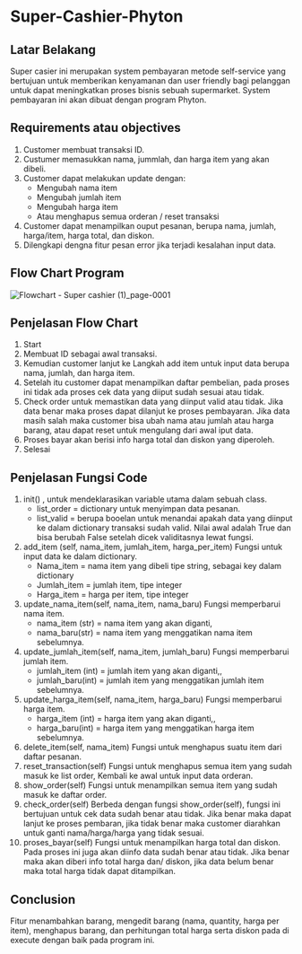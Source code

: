 # Super-Cashier-Phyton

## Latar Belakang
Super casier ini merupakan system pembayaran metode self-service yang bertujuan untuk memberikan kenyamanan dan user friendly bagi pelanggan untuk dapat meningkatkan proses bisnis sebuah supermarket. System pembayaran ini akan dibuat dengan program Phyton.

## Requirements atau objectives
1. Customer membuat transaksi ID.
2. Custumer memasukkan nama, jummlah, dan harga item yang akan dibeli.
3. Customer dapat melakukan update dengan:
   - Mengubah nama item
   - Mengubah jumlah item
   - Mengubah harga item
   - Atau menghapus semua orderan / reset transaksi
4. Customer dapat menampilkan ouput pesanan, berupa nama, jumlah, harga/item, harga total, dan diskon.
5. Dilengkapi dengna fitur pesan error jika terjadi kesalahan input data.

## Flow Chart Program
![Flowchart - Super cashier (1)_page-0001](https://user-images.githubusercontent.com/123178154/217258751-0ef29331-8c0a-4b6a-89c9-04a1a759a4cb.jpg)

## Penjelasan Flow Chart
1. Start
2. Membuat ID sebagai awal transaksi.
3. Kemudian customer lanjut ke Langkah add item untuk input data berupa nama, jumlah, dan harga item.
4. Setelah itu customer dapat menampilkan daftar pembelian, pada proses ini tidak ada proses cek data yang diiput sudah sesuai atau tidak.
5. Check order untuk memastikan data yang diinput valid atau tidak. Jika data benar maka proses dapat dilanjut ke proses pembayaran. Jika data masih salah maka customer bisa ubah nama atau jumlah atau harga barang, atau dapat reset untuk mengulang dari awal iput data. 
6. Proses bayar akan berisi info harga total dan diskon yang diperoleh.
7. Selesai

## Penjelasan Fungsi Code
1. init() , untuk mendeklarasikan variable utama dalam sebuah class.
   - list_order = dictionary untuk menyimpan data pesanan.
   - list_valid = berupa booelan untuk menandai apakah data yang diinput ke dalam dictionary transaksi sudah valid. Nilai awal adalah True dan bisa berubah False setelah dicek validitasnya lewat fungsi.
2. add_item (self, nama_item, jumlah_item, harga_per_item)
   Fungsi untuk input data ke dalam dictionary.
   - Nama_item = nama item yang dibeli tipe string, sebagai key dalam dictionary
   - Jumlah_item = jumlah item, tipe integer
   - Harga_item = harga per item, tipe integer
3. update_nama_item(self, nama_item, nama_baru)
   Fungsi memperbarui nama item.
   - nama_item (str) = nama item yang akan diganti,
   - nama_baru(str) = nama item yang menggatikan nama item sebelumnya.
4. update_jumlah_item(self, nama_item, jumlah_baru)
   Fungsi memperbarui jumlah item. 
   - jumlah_item (int) = jumlah item yang akan diganti,,
   - jumlah_baru(int) = jumlah item yang menggatikan jumlah item sebelumnya.
5. update_harga_item(self, nama_item, harga_baru)
   Fungsi memperbarui harga item. 
   - harga_item (int) = harga item yang akan diganti,,
   - harga_baru(int) = harga item yang menggatikan harga item sebelumnya.
6. delete_item(self, nama_item)
   Fungsi untuk menghapus suatu item dari daftar pesanan.
7. reset_transaction(self)
   Fungsi untuk menghapus semua item yang sudah masuk ke list order, Kembali ke awal untuk input data orderan.
8. show_order(self)
   Fungsi untuk menampilkan semua item yang sudah masuk ke daftar order.
9. check_order(self)
   Berbeda dengan fungsi show_order(self), fungsi ini bertujuan untuk cek data sudah benar atau tidak. Jika benar maka dapat lanjut ke proses pembaran, jika tidak benar maka customer diarahkan untuk ganti nama/harga/harga yang tidak sesuai.
10. proses_bayar(self)
    Fungsi untuk menampilkan harga total dan diskon.
Pada proses ini juga akan diinfo data sudah benar atau tidak. Jika benar maka akan diberi info total harga dan/ diskon, jika data belum benar maka total harga tidak dapat ditampilkan.

## Conclusion
Fitur menambahkan barang, mengedit barang (nama, quantity, harga per item), menghapus barang, dan perhitungan total harga serta diskon pada di execute dengan baik pada program ini.

